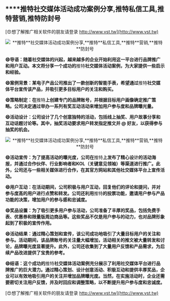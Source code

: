 ## ****推特**社交媒体活动成功案例分享,**推特**私信工具,**推特**营销,**推特**防封号**

[😍想了解推广相关软件的朋友请登录 http://www.vst.tw](http://www.vst.tw)

 <center><img src="https://vst.tw/MP4/tuiguang/png/7.png" alt="**推特**社交媒体活动成功案例分享,**推特**私信工具,**推特**营销,**推特**防封号"></center>

**😄导语：随着社交媒体的兴起，越来越多的企业开始利用这一平台进行品牌推广和用户互动。本文将分享一个成功的**推特**社交媒体活动案例，为大家提供一些启示和经验。**

**😄案例背景：某电子产品公司推出了一款创新的智能手表，希望通过**推特**社交媒体平台宣传该产品，并吸引更多目标用户的关注和购买。**

**😄策略制定：在**推特**上创建专门的品牌账号，并根据目标用户画像确定推广策略。公司决定通过举办一系列有奖互动活动来增加用户参与度和品牌曝光量。**

**😄活动设计：公司设计了几个创意独特的活动，包括线上抽奖、用户故事分享和互动话题讨论等。其中，抽奖活动要求用户转发指定推文并 @ 好友，以获得参与抽奖的机会。**

 <center><img src="https://vst.tw/MP4/tuiguang/png/4.png" alt="**推特**社交媒体活动成功案例分享,**推特**私信工具,**推特**营销,**推特**防封号"></center>

**😄活动宣传：为了提高活动的曝光度，公司在**推特**上发布了精心设计的活动海报，并通过合作伙伴、行业影响者和KOL（关键意见领袖）等渠道进行推广。此外，公司还与一些相关媒体进行合作，在其官方网站和其他社交媒体平台上宣传活动。**

**😄用户互动：在活动期间，公司积极与用户互动，回复他们的评论和提问，并对参与度高的用户进行点赞和转发。公司还利用**推特**的投票功能，邀请用户参与产品功能的决策，增加用户的参与感和忠诚度。**

**😄奖品设置：为了吸引更多用户参与活动，公司准备了丰厚的奖品，包括免费手表、优惠券和限量版周边商品等。这些奖品不仅是用户参与的动力，也对品牌形象起到了积极的宣传作用。**

**😄活动结果：通过精心策划和宣传，该公司成功地吸引了大量目标用户的关注和参与。活动期间，该品牌账号的关注量大幅增加，活动相关的推文被大量转发和讨论，品牌曝光度显著提升。此外，公司还收集到了大量用户反馈和产品需求，为后续产品改进提供了宝贵的参考。**

**😄结语：这个成功的**推特**社交媒体活动案例充分展示了利用社交媒体平台进行品牌推广的巨大潜力。通过精心策划、设计创意活动、积极互动和提供丰厚奖品，企业可以有效地吸引用户的关注并增加品牌曝光度。当然，在实施活动时，企业还需要密切关注用户反馈，并及时回应和调整策略，以不断提升用户参与度和忠诚度。**

[😍想了解推广相关软件的朋友请登录 http://www.vst.tw](http://www.vst.tw)



